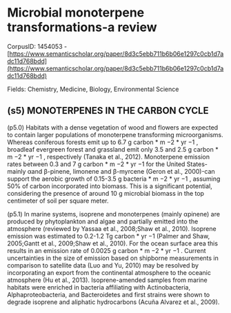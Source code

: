 # Microbial monoterpene transformations-a review

CorpusID: 1454053 - [https://www.semanticscholar.org/paper/8d3c5ebb711b6b06e1297c0cb1d7adc11d768bdd](https://www.semanticscholar.org/paper/8d3c5ebb711b6b06e1297c0cb1d7adc11d768bdd)

Fields: Chemistry, Medicine, Biology, Environmental Science

## (s5) MONOTERPENES IN THE CARBON CYCLE
(p5.0) Habitats with a dense vegetation of wood and flowers are expected to contain larger populations of monoterpene transforming microorganisms. Whereas coniferous forests emit up to 6.7 g carbon * m −2 * yr −1 , broadleaf evergreen forest and grassland emit only 3.5 and 2.5 g carbon * m −2 * yr −1 , respectively (Tanaka et al., 2012). Monoterpene emission rates between 0.3 and 7 g carbon * m −2 * yr −1 for the United States-mainly αand β-pinene, limonene and β-myrcene (Geron et al., 2000)-can support the aerobic growth of 0.15-3.5 g bacteria * m −2 * yr −1 , assuming 50% of carbon incorporated into biomass. This is a significant potential, considering the presence of around 10 g microbial biomass in the top centimeter of soil per square meter.

(p5.1) In marine systems, isoprene and monoterpenes (mainly αpinene) are produced by phytoplankton and algae and partially emitted into the atmosphere (reviewed by Yassaa et al., 2008;Shaw et al., 2010). Isoprene emission was estimated to 0.2-1.2 Tg carbon * yr −1 (Palmer and Shaw, 2005;Gantt et al., 2009;Shaw et al., 2010). For the ocean surface area this results in an emission rate of 0.0025 g carbon * m −2 * yr −1 . Current uncertainties in the size of emission based on shipborne measurements in comparison to satellite data (Luo and Yu, 2010) may be resolved by incorporating an export from the continental atmosphere to the oceanic atmosphere (Hu et al., 2013). Isoprene-amended samples from marine habitats were enriched in bacteria affiliating with Actinobacteria, Alphaproteobacteria, and Bacteroidetes and first strains were shown to degrade isoprene and aliphatic hydrocarbons (Acuña Alvarez et al., 2009).
